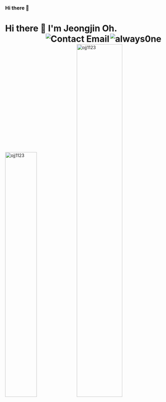 ### Hi there 👋

<div>
  <h1>Hi there 👋  I'm Jeongjin Oh.<img align="right"src="https://komarev.com/ghpvc/?username=always0ne" alt="always0ne" />
  <a href="mailto:ojj991123@gmail.com">  
    <img align="right" src="http://img.shields.io/badge/-contact-9cf?style=social&amp;logo=Minutemailer&amp" alt="Contact Email">
  </a>
</h1>
  <p>
    <img src="https://github-readme-stats.vercel.app/api/top-langs/?username=ojj1123&layout=compact&hide=html&langs_count=6" alt="ojj1123" width="45%" />
   <img src=https://github-readme-stats.vercel.app/api?username=ojj1123&count_private=true&show_icons=true" alt="ojj1123"  width="54%"/>
  </p>
</div>
